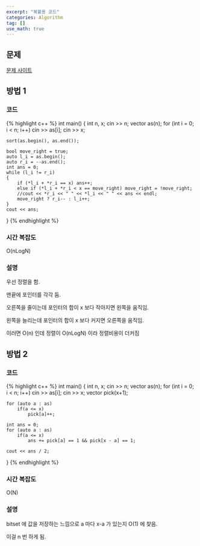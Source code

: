 ```yaml
---
excerpt: "복붙용 코드"
categories: Algorithm
tag: []
use_math: true
---
```

## 문제

[문제 사이트](https://www.acmicpc.net/problem/16565)

## 방법 1

### 코드

{% highlight c++ %}
int main()
{
	int n, x;
	cin >> n;
	vector<int> as(n);
	for (int i = 0; i < n; i++)
		cin >> as[i];
	cin >> x;

	sort(as.begin(), as.end());

	bool move_right = true;
	auto l_i = as.begin();
	auto r_i = --as.end();
	int ans = 0;
	while (l_i != r_i)
	{
		if (*l_i + *r_i == x) ans++;
		else if (*l_i + *r_i < x == move_right) move_right = !move_right;
		//cout << *r_i << " " << *l_i << " " << ans << endl;
		move_right ? r_i-- : l_i++;
	}
	cout << ans;
}
{% endhighlight %}

### 시간 복잡도

O(nLogN)

### 설명

우선 정렬을 함.

맨끝에 포인터를 각각 둠.

오른쪽을 줄이는데 포인터의 합이 x 보다 작아지면 왼쪽을 움직임.

왼쪽을 늘리는데 포인터의 합이 x 보다 커지면 오른쪽을 움직임.

이러면 O(n) 인데 정렬이 O(nLogN) 이라 정렬비용이 더커짐


## 방법 2

### 코드

{% highlight c++ %}
int main()
{
	int n, x;
	cin >> n;
	vector<int> as(n);
	for (int i = 0; i < n; i++)
		cin >> as[i];
	cin >> x;
	vector<int> pick(x+1);

	for (auto a : as)
		if(a <= x)
			pick[a]++;

	int ans = 0;
	for (auto a : as)
		if(a <= x)
			ans += pick[a] == 1 && pick[x - a] == 1;

	cout << ans / 2;
}
{% endhighlight %}

### 시간 복잡도

O(N)

### 설명

bitset 에 값을 저장하는 느낌으로 a 마다 x-a 가 있는지  O(1) 에 찾음.

이걸 n 번 하게 됨.